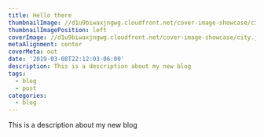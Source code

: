 ```yaml
---
title: Hello there
thumbnailImage: //d1u9biwaxjngwg.cloudfront.net/cover-image-showcase/city-750.jpg
thumbnailImagePosition: left
coverImage: //d1u9biwaxjngwg.cloudfront.net/cover-image-showcase/city.jpg
metaAlignment: center
coverMeta: out
date: '2019-03-08T22:12:03-06:00'
description: This is a description about my new blog
tags:
  - blog
  - post
categories:
  - blog
---
```

This is a description about my new blog
